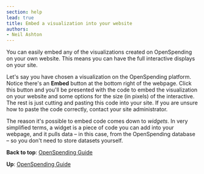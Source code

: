 ```yaml
---
section: help
lead: true
title: Embed a visualization into your website
authors:
- Neil Ashton
---
```

You can easily embed any of the visualizations created on OpenSpending on your own website. This means you can have the full interactive displays on your site.

Let's say you have chosen a visualization on the OpenSpending platform. Notice there's an **Embed** button at the bottom right of the webpage. Click this button and you'll be presented with the code to embed the visualization on your website and some options for the size (in pixels) of the interactive. The rest is just cutting and pasting this code into your site. If you are unsure how to paste the code correctly, contact your site administrator.

The reason it's possible to embed code comes down to *widgets*. In very simplified terms, a widget is a piece of code you can add into your webpage, and it pulls data – in this case, from the OpenSpending database – so you don't need to store datasets yourself.

**Back to top**: [OpenSpending Guide](../)

**Up**: [OpenSpending Guide](../)
